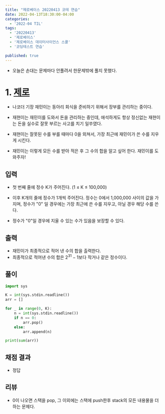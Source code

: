 ```yaml
---
title: "제로베이스 20220413 코테 연습"
date: 2022-04-13T18:30:00-04:00
categories:
  - '2022-04 TIL'
tags:
  - '20220413'
  - '제로베이스'
  - '제로베이스 데이터사이언스 스쿨'
  - '코딩테스트 연습'

published: true
---
```


* 오늘은 손대는 문제마다 안풀려서 한문제밖에 풀지 못했다.

# 1. [제로](https://www.acmicpc.net/problem/10773)

* 나코더 기장 재민이는 동아리 회식을 준비하기 위해서 장부를 관리하는 중이다.

* 재현이는 재민이를 도와서 돈을 관리하는 중인데, 애석하게도 항상 정신없는 재현이는 돈을 실수로 잘못 부르는 사고를 치기 일쑤였다.

* 재현이는 잘못된 수를 부를 때마다 0을 외쳐서, 가장 최근에 재민이가 쓴 수를 지우게 시킨다.

* 재민이는 이렇게 모든 수를 받아 적은 후 그 수의 합을 알고 싶어 한다. 재민이를 도와주자!

## 입력

* 첫 번째 줄에 정수 K가 주어진다. (1 ≤ K ≤ 100,000)

* 이후 K개의 줄에 정수가 1개씩 주어진다. 정수는 0에서 1,000,000 사이의 값을 가지며, 정수가 "0" 일 경우에는 가장 최근에 쓴 수를 지우고, 아닐 경우 해당 수를 쓴다.

* 정수가 "0"일 경우에 지울 수 있는 수가 있음을 보장할 수 있다.

## 출력

* 재민이가 최종적으로 적어 낸 수의 합을 출력한다.
* 최종적으로 적어낸 수의 합은 $2^{31}-1$보다 작거나 같은 정수이다.

## 풀이

```py
import sys

K = int(sys.stdin.readline())
arr = []

for _ in range(0, K):
    n = int(sys.stdin.readline())
    if n == 0:
        arr.pop()
    else:
        arr.append(n)

print(sum(arr))
```

## 채점 결과

* 정답

## 리뷰

* 0이 나오면 스택을 pop, 그 이외에는 스택에 push한후 stack의 모든 내용물을 더하는 문제다.





